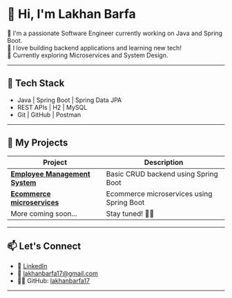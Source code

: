 # 👋 Hi, I'm Lakhan Barfa

🎯 I'm a passionate Software Engineer currently working on Java and Spring Boot.  
💼 I love building backend applications and learning new tech!  
🌱 Currently exploring Microservices and System Design.

---

## 🔧 Tech Stack

- Java | Spring Boot | Spring Data JPA
- REST APIs | H2 | MySQL
- Git | GitHub | Postman

---

## 📂 My Projects

| Project                         | Description                          |
|----------------------------------|--------------------------------------|
| **[Employee Management System](https://github.com/lakhanbarfa17/employee-management-system)**  | Basic CRUD backend using Spring Boot |
| **[Ecommerce microservices](https://github.com/lakhanbarfa17/ecommerce-microservices)**  | Ecommerce microservices using Spring Boot |
| More coming soon...             | Stay tuned! 👨‍💻                     |

---

## 📫 Let's Connect

- 💼 [LinkedIn](https://www.linkedin.com/in/lakhanbarfa)
- 📩 lakhanbarfa17@gmail.com
- 🧑‍💻 GitHub: [lakhanbarfa17](https://github.com/lakhanbarfa17)

---
